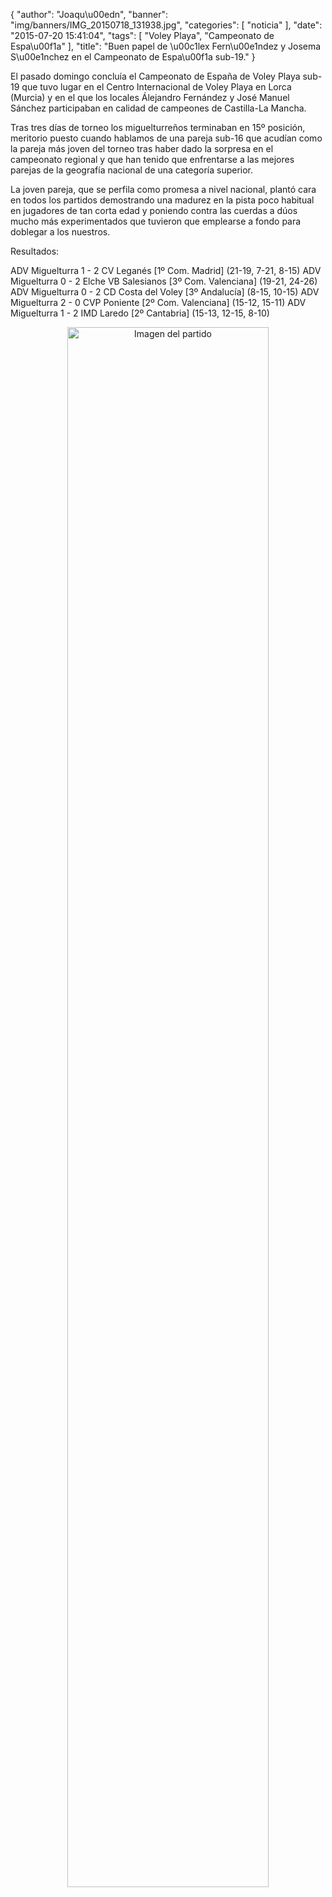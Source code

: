 {
  "author": "Joaqu\u00edn", 
  "banner": "img/banners/IMG_20150718_131938.jpg", 
  "categories": [
    "noticia"
  ], 
  "date": "2015-07-20 15:41:04", 
  "tags": [
    "Voley Playa", 
    "Campeonato de Espa\u00f1a"
  ], 
  "title": "Buen papel de \u00c1lex Fern\u00e1ndez y Josema S\u00e1nchez en el Campeonato de Espa\u00f1a sub-19."
}

El pasado domingo concluía el Campeonato de España de Voley Playa sub-19 que tuvo lugar en el Centro Internacional de Voley Playa en Lorca (Murcia) y en el que los locales Álejandro Fernández y José Manuel Sánchez participaban en calidad de campeones de Castilla-La Mancha.

Tras tres días de torneo los miguelturreños terminaban en 15º posición, meritorio puesto cuando hablamos de una pareja sub-16 que acudían como la pareja más joven del torneo tras haber dado la sorpresa en el campeonato regional y que han tenido que enfrentarse a las mejores parejas de la geografía nacional de una categoría superior.

La joven pareja, que se perfila como promesa a nivel nacional, plantó cara en todos los partidos demostrando una madurez en la pista poco habitual en jugadores de tan corta edad y poniendo contra las cuerdas a dúos mucho más experimentados que tuvieron que emplearse a fondo para doblegar a los nuestros.

Resultados:

ADV Miguelturra 1 - 2 CV Leganés [1º Com. Madrid] (21-19, 7-21, 8-15)
ADV Miguelturra 0 - 2 Elche VB Salesianos [3º Com. Valenciana] (19-21, 24-26)
ADV Miguelturra 0 - 2 CD Costa del Voley [3º Andalucía] (8-15, 10-15)
ADV Miguelturra 2 - 0 CVP Poniente [2º Com. Valenciana] (15-12, 15-11)
ADV Miguelturra 1 - 2 IMD Laredo [2º Cantabria] (15-13, 12-15, 8-10)

<center>
<a target="_new" href="http://www.advmiguelturra.org/drupal/sites/default/files/IMG_20150718_131938.jpg"> 
<img alt="Imagen del partido" width="80%" align="center" src="http://www.advmiguelturra.org/drupal/sites/default/files/IMG_20150718_131938.jpg"/> </a> </center>

